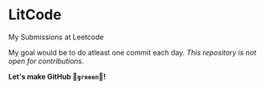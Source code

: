 # LitCode
My Submissions at Leetcode

My goal would be to do atleast one commit each day. _This repository is not open for contributions._

__Let's make GitHub &#x1F4D7;`greeen`&#x1F4D7;!__
